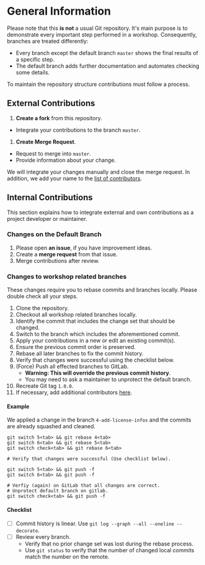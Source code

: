 <!--
SPDX-FileCopyrightText: 2018 German Aerospace Center (DLR)
SPDX-License-Identifier: CC-BY-4.0
-->

# General Information

Please note that this **is not** a usual Git repository.
It's main purpose is to demonstrate every important step performed in a workshop.
Consequently, branches are treated differently:
- Every branch except the default branch `master` shows the final results of a specific step.
- The default branch adds further documentation and automates checking some details.

To maintain the repository structure contributions must follow a process.  

## External Contributions 

1. **Create a fork** from this repository.
  - Integrate your contributions to the branch `master`.
1. **Create Merge Request**.
  - Request to merge into `master`.
  - Provide information about your change.

We will integrate your changes manually and close the merge request.
In addition, we add your name to the [list of contributors](https://gitlab.com/hifis/hifis-workshops/make-your-code-ready-for-publication/workshop-materials#contributors).

## Internal Contributions

This section explains how to integrate external and own contributions as a project developer or maintainer.

### Changes on the Default Branch

1. Please open **an issue**, if you have improvement ideas.
1. Create a **merge request** from that issue.
1. Merge contributions after review.

### Changes to workshop related branches

These changes require you to rebase commits and branches locally.
Please double check all your steps.

1. Clone the repository.
1. Checkout all workshop related branches locally.
1. Identify the commit that includes the change set that should be changed.
1. Switch to the branch which includes the aforementioned commit.
1. Apply your contributions in a new or edit an existing commit(s).
1. Ensure the previous commit order is preserved.
1. Rebase all later branches to fix the commit history. 
1. Verify that changes were successful using the checklist below.
1. (Force) Push all effected branches to GitLab.
   - **Warning: This will override the previous commit history**.
   - You may need to ask a maintainer to unprotect the default branch.
1. Recreate Git tag `1.0.0`.
1. If necessary, add additional contributors [here](https://gitlab.com/hifis/hifis-workshops/make-your-code-ready-for-publication/workshop-materials#contributors).


#### Example

We applied a change in the branch `4-add-license-infos` and the commits are already squashed and cleaned.

```
git switch 5<tab> && git rebase 4<tab>
git switch 6<tab> && git rebase 5<tab>
git switch check<tab> && git rebase 6<tab>

# Verify that changes were successful (Use checklist below).

git switch 5<tab> && git push -f
git switch 6<tab> && git push -f

# Verfiy (again) on GitLab that all changes are correct.
# Unprotect default branch on gitlab.
git switch check<tab> && git push -f
```

#### Checklist

- [ ] Commit history is linear.
  Use `git log --graph --all --oneline --decorate`.
- [ ] Review every branch.
  - Verify that no prior change set was lost during the rebase process.
  - Use `git status` to verify that the number of changed local commits match the number on the remote.

